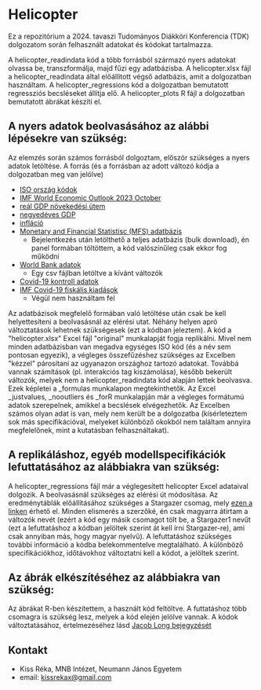 # Helicopter

Ez a repozitórium a 2024. tavaszi Tudományos Diákköri Konferencia (TDK) dolgozatom során felhasznált adatokat és kódokat tartalmazza.

A helicopter_readindata kód a több forrásból származó nyers adatokat olvassa be, transzformálja, majd fűzi egy adatbázisba.
A helicopter.xlsx fájl a helicopter_readindata által előállított végső adatbázis, amit a dolgozatban használtam. 
A helicopter_regressions kód a dolgozatban bemutatott regressziós becsléseket állítja elő.
A helicopter_plots R fájl a dolgozatban bemutatott ábrákat készíti el.

## A nyers adatok beolvasásához az alábbi lépésekre van szükség:

Az elemzés során számos forrásból dolgoztam, először szükséges a nyers adatok letöltése. A forrás (és a forrásban az adott változó kódja a dolgozatban meg van jelölve)
* [ISO ország kódok](https://github.com/lukes/ISO-3166-Countries-with-Regional-Codes/blob/master/all/all.csv)
* [IMF World Economic Outlook 2023 October](https://www.imf.org/en/Publications/WEO/weo-database/2023/October)
* [reál GDP növekedési ütem](https://www.imf.org/external/datamapper/NGDP_RPCH@WEO/OEMDC/ADVEC/WEOWORLD)
* [negyedéves GDP](https://data.imf.org/regular.aspx?key=63122827)
* [infláció](https://data.imf.org/regular.aspx?key=63087884)
* [Monetary and Financial Statistisc (MFS) adatbázis](https://data.imf.org/?sk=b83f71e8-61e3-4cf1-8cf3-6d7fe04d0930&sid=1409151240976)
  - Bejelentkezés után letölthető a teljes adatbázis (bulk download), én panel formában töltöttem, a kód valószínűleg csak ekkor fog működni
* [World Bank adatok](https://data.worldbank.org/indicator?tab=all)
  - Egy csv fájlban letöltve a kívánt változók
* [Covid-19 kontroll adatok](https://github.com/owid/covid-19-data/tree/master/public/data)
* [IMF Covid-19 fiskális kiadások](https://www.imf.org/en/Topics/imf-and-covid19/Fiscal-Policies-Database-in-Response-to-COVID-19)
  - Végül nem használtam fel

Az adatbázisok megfelelő formában való letöltése után csak be kell helyettesíteni a beolvasásnál az elérési utat. Néhány helyen apró változtatások lehetnek szükségesek (ezt a kódban jeleztem).
A kód a "helicopter.xlsx" Excel fájl "original" munkalapját fogja replikálni. Mivel nem minden adatbázisban van megadva egységes ISO kód (és a név sem pontosan egyezik), a végleges összefűzéshez szükséges az Excelben "kézzel" párosítani az ugyanazon országhoz tartozó adatokat. Továbbá vannak számítások (pl. interakciós tag kiszámolása), később bekerült változók, melyek nem a helicopter_readindata kód alapján lettek beolvasva. Ezek képletei a _formulas munkalapon megtekinthetők. Az Excel _justvalues, _nooutliers és _forR munkalapján már a végleges formátumú adatok szerepelnek, amikkel a becslések elvégezhetők. Az Excelben számos olyan adat is van, mely nem került be a dolgozatba (kísérleteztem sok más specifikációval, melyeket különböző okokból nem találtam annyira megfelelőnek, mint a kutatásban felhasználtakat).

## A replikáláshoz, egyéb modellspecifikációk lefuttatásához az alábbiakra van szükség:

A helicopter_regressions fájl már a véglegesített helicopter Excel adataival dolgozik. 
A beolvasásnál szükséges az elérési út módosítása.
Az eredménytáblák előállításához szükséges a Stargazer csomag, mely [ezen a linken](https://github.com/StatsReporting/stargazer/tree/master) érhető el. Minden elismerés a szerzőké, én csak magyarra átírtam a változók nevét (ezért a kód egy másik csomagot tölt be, a Stargazer1 nevűt (ezt a lefuttatáshoz a kódban jelöltek szerint át kell írni Stargazer-re), ami csak annyiban más, hogy magyar nyelvű).
A lefuttatáshoz szükséges további információ a kódba belekommentelve megtalálható.
A különböző specifikációkhoz, időtávokhoz változtatni kell a kódot, a jelöltek szerint.

## Az ábrák elkészítéséhez az alábbiakra van szükség:

Az ábrákat R-ben készítettem, a használt kód feltöltve.
A futtatáshoz több csomagra is szükség lesz, melyek a kód elején jelölve vannak.
A kódok változtatásához, értelmezéséhez lásd [Jacob Long bejegyzését](https://cran.r-project.org/web/packages/interactions/vignettes/interactions.html)

## Kontakt
* Kiss Réka, MNB Intézet, Neumann János Egyetem
* email: kissrekax@gmail.com
